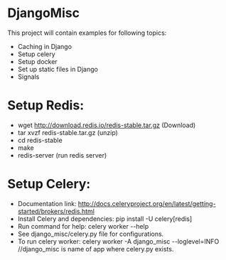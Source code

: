# DjangoMisc

This project will contain examples for following topics:
* Caching in Django
* Setup celery
* Setup docker
* Set up static files in Django
* Signals

# Setup Redis:
* wget http://download.redis.io/redis-stable.tar.gz (Download)
* tar xvzf redis-stable.tar.gz (unzip)
* cd redis-stable
* make
* redis-server (run redis server)

# Setup Celery:
* Documentation link: http://docs.celeryproject.org/en/latest/getting-started/brokers/redis.html
* Install Celery and dependencies: pip install -U celery[redis]
* Run command for help: celery worker --help
* See django_misc/celery.py file for configurations.
* To run celery worker: celery worker -A django_misc --loglevel=INFO //django_misc is name of app where celery.py exists.

